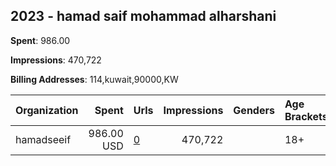 ## 2023 - hamad saif mohammad alharshani 
**Spent**: 986.00

**Impressions**: 470,722

**Billing Addresses**: 114,kuwait,90000,KW

|Organization|Spent|Urls|Impressions|Genders|Age Brackets|Country Codes|
|:---|---:|:---|---:|:---|:---|:---|
|hamadseeif|986.00 USD|[0](https://www.snap.com/political-ads/asset/377312c969af4d3330a97c75d4a3e567f8977107a9f0217513b6bd3b7c7e07fb?mediaType=jpeg)|470,722||18+|kuwait|
